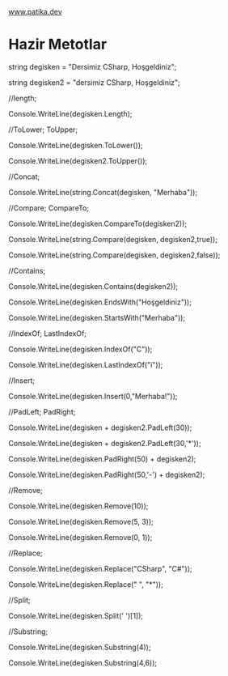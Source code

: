 www.patika.dev

# Hazir Metotlar



string degisken = "Dersimiz CSharp, Hoşgeldiniz";

string degisken2 = "dersimiz CSharp, Hoşgeldiniz";

//length;

Console.WriteLine(degisken.Length);

//ToLower; ToUpper;

Console.WriteLine(degisken.ToLower());

Console.WriteLine(degisken2.ToUpper());

//Concat;

Console.WriteLine(string.Concat(degisken, "Merhaba"));

//Compare; CompareTo;

Console.WriteLine(degisken.CompareTo(degisken2));

Console.WriteLine(string.Compare(degisken, degisken2,true));

Console.WriteLine(string.Compare(degisken, degisken2,false));


//Contains;

Console.WriteLine(degisken.Contains(degisken2));

Console.WriteLine(degisken.EndsWith("Hoşgeldiniz"));

Console.WriteLine(degisken.StartsWith("Merhaba"));

//IndexOf; LastIndexOf;

Console.WriteLine(degisken.IndexOf("C"));

Console.WriteLine(degisken.LastIndexOf("i"));

//Insert;

Console.WriteLine(degisken.Insert(0,"Merhaba!"));

//PadLeft; PadRight;

Console.WriteLine(degisken + degisken2.PadLeft(30));

Console.WriteLine(degisken + degisken2.PadLeft(30,'*'));

Console.WriteLine(degisken.PadRight(50) + degisken2);

Console.WriteLine(degisken.PadRight(50,'-') + degisken2);

//Remove;

Console.WriteLine(degisken.Remove(10));

Console.WriteLine(degisken.Remove(5, 3));

Console.WriteLine(degisken.Remove(0, 1));

//Replace;

Console.WriteLine(degisken.Replace("CSharp", "C#"));

Console.WriteLine(degisken.Replace(" ", "*"));

//Split;

Console.WriteLine(degisken.Split(' ')[1]);

//Substring;

Console.WriteLine(degisken.Substring(4));

Console.WriteLine(degisken.Substring(4,6));
